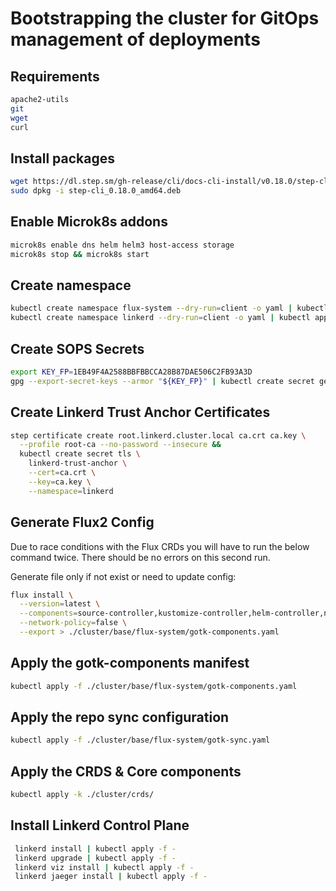 # Bootstrapping the cluster for GitOps management of deployments

## Requirements
```bash
apache2-utils
git
wget
curl
```

## Install packages
```bash
wget https://dl.step.sm/gh-release/cli/docs-cli-install/v0.18.0/step-cli_0.18.0_amd64.deb
sudo dpkg -i step-cli_0.18.0_amd64.deb
```

## Enable Microk8s addons
```bash
microk8s enable dns helm helm3 host-access storage
microk8s stop && microk8s start
```

## Create namespace
```bash
kubectl create namespace flux-system --dry-run=client -o yaml | kubectl apply -f -
kubectl create namespace linkerd --dry-run=client -o yaml | kubectl apply -f -
```

## Create SOPS Secrets
```bash
export KEY_FP=1EB49F4A2588BBFBBCCA28B87DAE506C2FB93A3D
gpg --export-secret-keys --armor "${KEY_FP}" | kubectl create secret generic sops-gpg --namespace=flux-system --from-file=sops.asc=/dev/stdin
```

## Create Linkerd Trust Anchor Certificates
```bash
step certificate create root.linkerd.cluster.local ca.crt ca.key \
  --profile root-ca --no-password --insecure &&
  kubectl create secret tls \
    linkerd-trust-anchor \
    --cert=ca.crt \
    --key=ca.key \
    --namespace=linkerd
```

## Generate Flux2 Config
Due to race conditions with the Flux CRDs you will have to run the below command twice. There should be no errors on this second run.

Generate file only if not exist or need to update config:
```bash
flux install \
  --version=latest \
  --components=source-controller,kustomize-controller,helm-controller,notification-controller \
  --network-policy=false \
  --export > ./cluster/base/flux-system/gotk-components.yaml
```

## Apply the gotk-components manifest
```bash
kubectl apply -f ./cluster/base/flux-system/gotk-components.yaml
```

## Apply the repo sync configuration
```bash
kubectl apply -f ./cluster/base/flux-system/gotk-sync.yaml
```

## Apply the CRDS & Core components
```bash
kubectl apply -k ./cluster/crds/
```

## Install Linkerd Control Plane
```bash
 linkerd install | kubectl apply -f -
 linkerd upgrade | kubectl apply -f -
 linkerd viz install | kubectl apply -f -
 linkerd jaeger install | kubectl apply -f -
```
